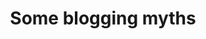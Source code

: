 ---
layout: bookmark
title: Some blogging myths
tags:
  - Bookmarks
  - Writing
  - Why you need a personal website
created: '2023-06-07T08:33:58.202Z'
link: https://jvns.ca/blog/2023/06/05/some-blogging-myths/
id: 586867562
---